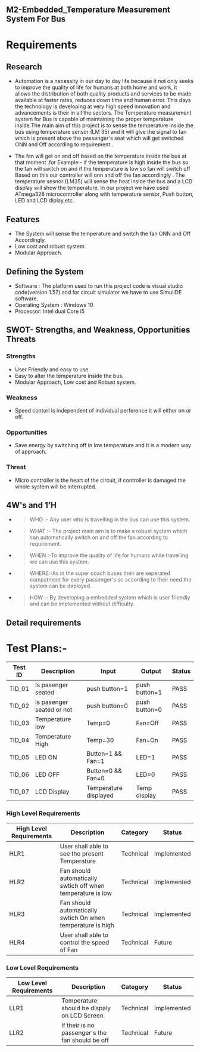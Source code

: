 ## M2-Embedded_Temperature Measurement System For Bus

# Requirements

## Research
-  Automation is a necessity in our day to day life  because it not only seeks to improve the quality of life for humans at both home and work, it allows the distribution of both quality products and services to be made available at faster rates, reduces down time and human error. This days the technology is developing at very high speed innovation and advancements is their in all the sectors. The Temperature measurement system for Bus is capable of maintaining the proper temperature inside.The main aim of this project is to sense the temperature inside the bus  using temperature sensor (LM 35) and it will give the signal to fan which is present above the passenger's seat which will get switched ONN and Off according to requirement .

- The fan will get on and off based on the temperature inside the bus at that moment .for Example:- if the temperature is high  inside the bus so the fan will switch on and if the temperature is low so fan will switch off Based on this our controller will onn and off the fan accordingly . The temperature sesnor (LM35) will sense the heat inside the bus and a LCD display will show the temperature. In our project we have used ATmega328 microcontroller along with temperature sensor, Push button, LED and LCD diplay,etc.

## Features
- The System will sense the temperature and switch the fan ONN and Off Accordingly.
- Low cost and robust system.
- Modular Approach.

## Defining the System
- Software :  The platform  used to run  this project code is visual studio code(version 1.57) and for circuit simulator we have to use SimulIDE software.
- Operating System :  Windows 10
- Processor: Intel dual Core i5

## SWOT- Strengths, and Weakness, Opportunities Threats

### Strengths
- User Friendly and easy to use.
- Easy to alter the temperature inside the bus.
- Modular Approach, Low cost and Robust system.

### Weakness
- Speed contorl is independent of individual perference it will either on or off.
### Opportunities
- Save energy by switching off  in low temperature and It is a modern way of approach.
### Threat
- Micro controller is the heart of the circuit, if controller is damaged the whole system will be interrupted.

## 4W's and 1'H
- > WHO :- Any user who is travelling in the  bus can use this system.
- > WHAT :- The project main aim is to make a robust system which can automatically switch on and off the fan according to requirement.
- > WHEN :-To improve the quality of life for humans while travelling we can use this system. 
- > WHERE:-As in the super coach buses their are seperated compatment for every passenger's so according to their need the system can be deployed.
- > HOW :- By developing a embedded system which is user friendly and can be implemented without difficulty.
## Detail requirements

# Test Plans:-

|  Test ID | Description  | Input  | Output  | Status |
|---|---|---|---|---|
| TID_01  | Is pasenger seated  | push button=1| push button=1| PASS  |
| TID_02  | Is pasenger  seated or not | push button=0| push button=0 | PASS  |
| TID_03  | Temperature low | Temp=0| Fan=Off | PASS  |
| TID_04  | Temperature High | Temp=30| Fan=On  | PASS  |
| TID_05  | LED ON | Button=1 && Fan=1| LED=1 | PASS  |
| TID_06  | LED OFF | Button=0 && Fan=0| LED=0 | PASS  |
| TID_07| LCD Display | Temperature displayed |Temp display| PASS  |


### High Level Requirements
| High Level Requirements      | Description |Category |Status|
| ----------- | ----------- | ----------- | ----------- |
| HLR1      | User shall able to see the present Temperature |Technical |Implemented|
| HLR2   | Fan should automatically swtich off when temperature is low |Technical |Implemented|
| HLR3  | Fan should automatically swtich On when temperature is high| Technical|Implemented| 
| HLR4   | User shall able to control the speed of Fan| Technical|Future|

### Low Level Requirements
| Low Level Requirements      | Description|Category |Status|
| ----------- | ----------- |----------- |----------- |
| LLR1      |  Temperature should be dispaly on LCD Screen    |Technical|Implemented|
| LLR2   |If their is no passenger's the fan should be off| Technical|Future|





